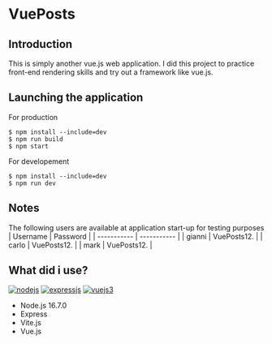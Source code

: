 # VuePosts

## Introduction
This is simply another vue.js web application. I did this project to practice front-end rendering skills and try out a framework like vue.js.

## Launching the application
For production
```
$ npm install --include=dev
$ npm run build
$ npm start
```
For developement
```
$ npm install --include=dev
$ npm run dev
```

## Notes
The following users are available at application start-up for testing purposes
| Username | Password |
| ----------- | ----------- |
| gianni | VuePosts12. |
| carlo | VuePosts12. |
| mark | VuePosts12. |

## What did i use?
[![nodejs](https://img.shields.io/badge/Node.js-43853D?style=for-the-badge&logo=node.js&logoColor=white)](https://nodejs.org/)
[![expressjs](https://img.shields.io/badge/Express.js-404D59?style=for-the-badge)](https://expressjs.com/)
[![vuejs3](https://img.shields.io/badge/Vue.js-35495E?style=for-the-badge&logo=vue.js&logoColor=4FC08D)](https://v3.vuejs.org/)
- Node.js 16.7.0
- Express
- Vite.js
- Vue.js
